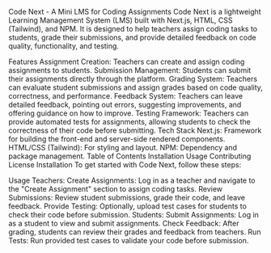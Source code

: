 Code Next - A Mini LMS for Coding Assignments
Code Next is a lightweight Learning Management System (LMS) built with Next.js, HTML, CSS (Tailwind), and NPM. It is designed to help teachers assign coding tasks to students, grade their submissions, and provide detailed feedback on code quality, functionality, and testing.

Features
Assignment Creation: Teachers can create and assign coding assignments to students.
Submission Management: Students can submit their assignments directly through the platform.
Grading System: Teachers can evaluate student submissions and assign grades based on code quality, correctness, and performance.
Feedback System: Teachers can leave detailed feedback, pointing out errors, suggesting improvements, and offering guidance on how to improve.
Testing Framework: Teachers can provide automated tests for assignments, allowing students to check the correctness of their code before submitting.
Tech Stack
Next.js: Framework for building the front-end and server-side rendered components.
HTML/CSS (Tailwind): For styling and layout.
NPM: Dependency and package management.
Table of Contents
Installation
Usage
Contributing
License
Installation
To get started with Code Next, follow these steps:


Usage
Teachers:
Create Assignments: Log in as a teacher and navigate to the "Create Assignment" section to assign coding tasks.
Review Submissions: Review student submissions, grade their code, and leave feedback.
Provide Testing: Optionally, upload test cases for students to check their code before submission.
Students:
Submit Assignments: Log in as a student to view and submit assignments.
Check Feedback: After grading, students can review their grades and feedback from teachers.
Run Tests: Run provided test cases to validate your code before submission.
